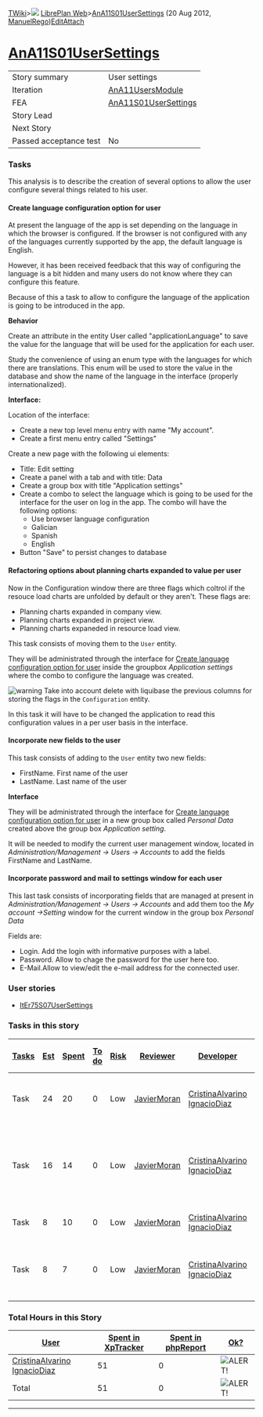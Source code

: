 [TWiki](Main_WebHome)&gt;![](/twiki/pub/TWiki/TWikiDocGraphics/web-bg-small.gif) [LibrePlan Web](LibrePlan_WebHome)&gt;[AnA11S01UserSettings](LibrePlan_AnA11S01UserSettings "Topic revision: 5 (20 Aug 2012 - 09:52:45)") (20 Aug 2012, [ManuelRego](Main_ManuelRego))[Edit](LibrePlan_AnA11S01UserSettings?t=1520344055 "Edit this topic text")[Attach](/twiki/bin/attach/LibrePlan/AnA11S01UserSettings "Attach an image or document to this topic")  

 [AnA11S01UserSettings](LibrePlan_AnA11S01UserSettings)
=======================================================

|                        |                                                        |
|------------------------|--------------------------------------------------------|
| Story summary          | User settings                                          |
| Iteration              | [AnA11UsersModule](LibrePlan_AnA11UsersModule)         |
| FEA                    | [AnA11S01UserSettings](LibrePlan_AnA11S01UserSettings) |
| Story Lead             |                                                        |
| Next Story             |                                                        |
| Passed acceptance test | No                                                     |

###  Tasks

This analysis is to describe the creation of several options to allow the user configure several things related to his user.

####  Create language configuration option for user

At present the language of the app is set depending on the language in which the browser is configured. If the browser is not configured with any of the languages currently supported by the app, the default language is English.

However, it has been received feedback that this way of configuring the language is a bit hidden and many users do not know where they can configure this feature.

Because of this a task to allow to configure the language of the application is going to be introduced in the app.

**Behavior**

Create an attribute in the entity User called "applicationLanguage" to save the value for the language that will be used for the application for each user.

Study the convenience of using an enum type with the languages for which there are translations. This enum will be used to store the value in the database and show the name of the language in the interface (properly internationalized).

**Interface:**

Location of the interface:

-   Create a new top level menu entry with name "My account".
-   Create a first menu entry called "Settings"

Create a new page with the following ui elements:

-   Title: Edit setting
-   Create a panel with a tab and with title: Data
-   Create a group box with title "Application settings"
-   Create a combo to select the language which is going to be used for the interface for the user on log in the app. The combo will have the following options:
    -   Use browser language configuration
    -   Galician
    -   Spanish
    -   English
-   Button "Save" to persist changes to database

####  Refactoring options about planning charts expanded to value per user

Now in the Configuration window there are three flags which coltrol if the resouce load charts are unfolded by default or they aren't. These flags are:

-   Planning charts expanded in company view.
-   Planning charts expanded in project view.
-   Planning charts expaneded in resource load view.

This task consists of moving them to the `User` entity.

They will be administrated through the interface for [Create language configuration option for user](LibrePlan_AnA11S01UserSettings#TasK1) inside the groupbox *Application settings* where the combo to configure the language was created.

![warning](/twiki/pub/TWiki/TWikiDocGraphics/warning.gif) Take into account delete with liquibase the previous columns for storing the flags in the `Configuration` entity.

In this task it will have to be changed the application to read this configuration values in a per user basis in the interface.

####  Incorporate new fields to the user

This task consists of adding to the `User` entity two new fields:

-   FirstName. First name of the user
-   LastName. Last name of the user

**Interface**

They will be administrated through the interface for [Create language configuration option for user](LibrePlan_AnA11S01UserSettings#TasK1) in a new group box called *Personal Data* created above the group box *Application setting*.

It will be needed to modify the current user management window, located in *Administration/Management -&gt; Users -&gt; Accounts* to add the fields FirstName and LastName.

####  Incorporate password and mail to settings window for each user

This last task consists of incorporating fields that are managed at present in *Administration/Management -&gt; Users -&gt; Accounts* and add them too the *My account -&gt;Setting* window for the current window in the group box *Personal Data*

Fields are:

-   Login. Add the login with informative purposes with a label.
-   Password. Allow to chage the password for the user here too.
-   E-Mail.Allow to view/edit the e-mail address for the connected user.

###  User stories

-   [ItEr75S07UserSettings](LibrePlan_ItEr75S07UserSettings)

###  Tasks in this story

| [Tasks](LibrePlan_AnA11S01UserSettings?sortcol=0;table=2;up=0#sorted_table "Sort by this column") | [Est](LibrePlan_AnA11S01UserSettings?sortcol=1;table=2;up=0#sorted_table "Sort by this column") | [Spent](LibrePlan_AnA11S01UserSettings?sortcol=2;table=2;up=0#sorted_table "Sort by this column") | [To do](LibrePlan_AnA11S01UserSettings?sortcol=3;table=2;up=0#sorted_table "Sort by this column") | [Risk](LibrePlan_AnA11S01UserSettings?sortcol=4;table=2;up=0#sorted_table "Sort by this column") | [Reviewer](LibrePlan_AnA11S01UserSettings?sortcol=5;table=2;up=0#sorted_table "Sort by this column") | [Developer](LibrePlan_AnA11S01UserSettings?sortcol=6;table=2;up=0#sorted_table "Sort by this column") | [Task Name](LibrePlan_AnA11S01UserSettings?sortcol=7;table=2;up=0#sorted_table "Sort by this column")        | [Start Date](LibrePlan_AnA11S01UserSettings?sortcol=8;table=2;up=0#sorted_table "Sort by this column") | [Est End Date](LibrePlan_AnA11S01UserSettings?sortcol=9;table=2;up=0#sorted_table "Sort by this column") | [End Date](LibrePlan_AnA11S01UserSettings?sortcol=10;table=2;up=0#sorted_table "Sort by this column") |
|---------------------------------------------------------------------------------------------------|-------------------------------------------------------------------------------------------------|---------------------------------------------------------------------------------------------------|---------------------------------------------------------------------------------------------------|--------------------------------------------------------------------------------------------------|------------------------------------------------------------------------------------------------------|-------------------------------------------------------------------------------------------------------|--------------------------------------------------------------------------------------------------------------|--------------------------------------------------------------------------------------------------------|----------------------------------------------------------------------------------------------------------|-------------------------------------------------------------------------------------------------------|
| Task                                                                                              | 24                                                                                              | 20                                                                                                | 0                                                                                                 | Low                                                                                              | [JavierMoran](Main_JavierMoran)                                                                      | [CristinaAlvarino](Main_CristinaAlvarino) [IgnacioDiaz](Main_IgnacioDiaz)                             | [Create language configuration option for user](LibrePlan_AnA11S01UserSettings#TasK1)                        |                                                                                                        |                                                                                                          | 24/06/2011                                                                                            |
| Task                                                                                              | 16                                                                                              | 14                                                                                                | 0                                                                                                 | Low                                                                                              | [JavierMoran](Main_JavierMoran)                                                                      | [CristinaAlvarino](Main_CristinaAlvarino) [IgnacioDiaz](Main_IgnacioDiaz)                             | [Refactoring options about planning charts expanded to value per user](LibrePlan_AnA11S01UserSettings#TasK2) |                                                                                                        |                                                                                                          | 03/07/2011                                                                                            |
| Task                                                                                              | 8                                                                                               | 10                                                                                                | 0                                                                                                 | Low                                                                                              | [JavierMoran](Main_JavierMoran)                                                                      | [CristinaAlvarino](Main_CristinaAlvarino) [IgnacioDiaz](Main_IgnacioDiaz)                             | [Incorporate new fields to the user](LibrePlan_AnA11S01UserSettings#TasK3)                                   |                                                                                                        |                                                                                                          | 07/07/2011                                                                                            |
| Task                                                                                              | 8                                                                                               | 7                                                                                                 | 0                                                                                                 | Low                                                                                              | [JavierMoran](Main_JavierMoran)                                                                      | [CristinaAlvarino](Main_CristinaAlvarino) [IgnacioDiaz](Main_IgnacioDiaz)                             | [Incorporate password and mail to settings window for each user](LibrePlan_AnA11S01UserSettings#TasK4)       |                                                                                                        |                                                                                                          | 15/07/2011                                                                                            |

###  Total Hours in this Story

| [User](LibrePlan_AnA11S01UserSettings?sortcol=0;table=3;up=0#sorted_table "Sort by this column") | [Spent in XpTracker](LibrePlan_AnA11S01UserSettings?sortcol=1;table=3;up=0#sorted_table "Sort by this column") | [Spent in phpReport](LibrePlan_AnA11S01UserSettings?sortcol=2;table=3;up=0#sorted_table "Sort by this column") | [Ok?](LibrePlan_AnA11S01UserSettings?sortcol=3;table=3;up=0#sorted_table "Sort by this column") |
|--------------------------------------------------------------------------------------------------|----------------------------------------------------------------------------------------------------------------|----------------------------------------------------------------------------------------------------------------|-------------------------------------------------------------------------------------------------|
| [CristinaAlvarino](Main_CristinaAlvarino) [IgnacioDiaz](Main_IgnacioDiaz)                        | 51                                                                                                             | 0                                                                                                              | ![ALERT!](/twiki/pub/TWiki/TWikiDocGraphics/warning.gif "ALERT!")                               |
| Total                                                                                            | 51                                                                                                             | 0                                                                                                              | ![ALERT!](/twiki/pub/TWiki/TWikiDocGraphics/warning.gif "ALERT!")                               |

------------------------------------------------------------------------
